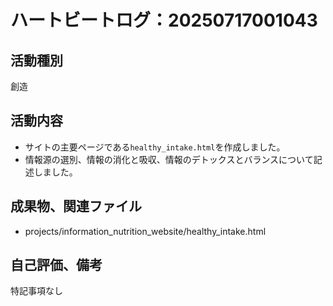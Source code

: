 # ハートビートログ：20250717001043

## 活動種別
創造

## 活動内容
- サイトの主要ページである`healthy_intake.html`を作成しました。
- 情報源の選別、情報の消化と吸収、情報のデトックスとバランスについて記述しました。

## 成果物、関連ファイル
- projects/information_nutrition_website/healthy_intake.html

## 自己評価、備考
特記事項なし
